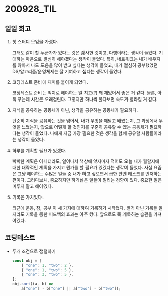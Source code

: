 200928_TIL
===

일일 회고
---

1. 첫 스터디 모임을 가졌다.

    그래도 같이 할 누군가가 있다는 것은 감사한 것이고, 다행이라는 생각이 들었다. 기대하는 마음으로 열심히 해야겠다는 생각이 들었다. 특히, 네트워크는 내가 배우지를 않아서 나도 도움을 많이 받고 싶다는 생각이 들었고, 내가 열심히 공부했었던 DS/알고리즘/운영체제는 잘 기여하고 싶다는 생각이 들었다.

2. 코딩테스트 준비에 재미를 붙이게 되었다.

    코딩테스트 준비는 억지로 해야하는 일 치고(?) 꽤 재밌어서 좋은 거 같다. 물론, 아직 푸는데 시간은 오래걸린다. 그렇지만 하나씩 풀다보면 속도가 빨라질 거 같다.

3. 지식을 공유하는 공동체가 아닌, 생각을 공유하는 공동체가 필요하다.

    단순히 지식을 공유하는 것을 넘어서, 내가 무엇을 깨닫고 배웠는지, 그 과정에서 무엇을 느꼈는지, 앞으로 어떻게 할 것인지를 꾸준히 공유할 수 있는 공동체가 필요하다는 생각이 들었다. 나에게 지금 가장 필요한 것은 생각을 함께 공유할 사람들이라는 생각이 들었다.

4. 하루를 계획할 필요가 있겠다.

    빡빡한 계획은 아니더라도, 일어나서 책상에 앉자마자 적어도 오늘 내가 뭘할지에 대한 대략적인 계획을 가지고 뭔가를 할 필요가 있겠다는 생각이 들었다. 사실 요즘은 그냥 해야하는 수많은 일들 중 내가 하고 싶으면서 급한 편인 태스크를 먼저하는 편이다. 그러다보니, 중요하지만 하기싫은 일들이 밀리는 경향이 있다. 중요한 일은 미루지 말고 해야겠다.

5. 기록은 가치있다.

    최근에 운동, 잠, 공부 이 세 가지에 대하여 기록하기 시작했다. 별거 아닌 기록들 일지라도 기록을 통한 피드백의 효과는 아주 컸다. 앞으로도 쭉 기록하는 습관을 가져야겠다.


코딩테스트
---

* 두개 조건으로 정렬하기
    ```javascript
    const obj = [
        { "one": 1, "two": 2 }, 
        { "one": 1, "two": 5 },
        { "one": 3, "two": 5 },
    ];
    obj.sort((a, b) => 
        a["one"] - b["one"] || a["two"] - b["two"]);
    ```